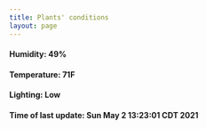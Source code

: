 ```yaml
---
title: Plants' conditions
layout: page
---
```



#### Humidity: 49%
#### Temperature: 71F
#### Lighting: Low
#### Time of last update: Sun May  2 13:23:01 CDT 2021
